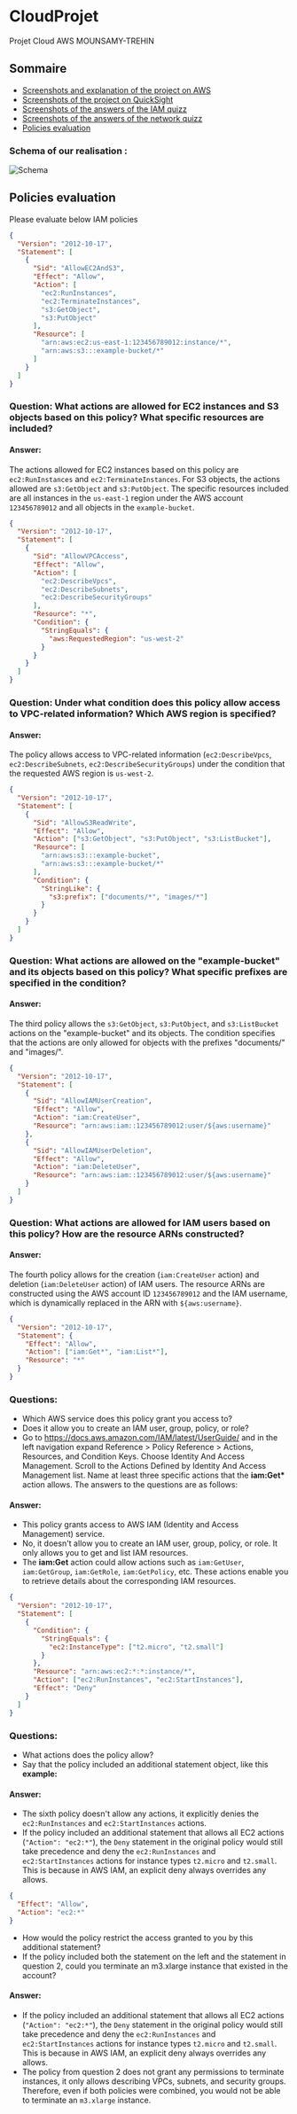 # CloudProjet
Projet Cloud AWS MOUNSAMY-TREHIN
## Sommaire  

- [Screenshots and explanation of the project on AWS](/AWS_Site)  
- [Screenshots of the project on QuickSight](/quicksight)  
- [Screenshots of the answers of the IAM quizz](/iam%20quizz)  
- [Screenshots of the answers of the network quizz](/network%20quizz)
- [Policies evaluation]((#policies_evaluation))

### Schema of our realisation :
![Schema](diagrammeprojet.png)

## Policies evaluation

Please evaluate below IAM policies

```json
{
  "Version": "2012-10-17",
  "Statement": [
    {
      "Sid": "AllowEC2AndS3",
      "Effect": "Allow",
      "Action": [
        "ec2:RunInstances",
        "ec2:TerminateInstances",
        "s3:GetObject",
        "s3:PutObject"
      ],
      "Resource": [
        "arn:aws:ec2:us-east-1:123456789012:instance/*",
        "arn:aws:s3:::example-bucket/*"
      ]
    }
  ]
}
```

### Question: What actions are allowed for EC2 instances and S3 objects based on this policy? What specific resources are included?

#### Answer:
The actions allowed for EC2 instances based on this policy are `ec2:RunInstances` and `ec2:TerminateInstances`. For S3 objects, the actions allowed are `s3:GetObject` and `s3:PutObject`. The specific resources included are all instances in the `us-east-1` region under the AWS account `123456789012` and all objects in the `example-bucket`.

```json
{
  "Version": "2012-10-17",
  "Statement": [
    {
      "Sid": "AllowVPCAccess",
      "Effect": "Allow",
      "Action": [
        "ec2:DescribeVpcs",
        "ec2:DescribeSubnets",
        "ec2:DescribeSecurityGroups"
      ],
      "Resource": "*",
      "Condition": {
        "StringEquals": {
          "aws:RequestedRegion": "us-west-2"
        }
      }
    }
  ]
}
```

### Question: Under what condition does this policy allow access to VPC-related information? Which AWS region is specified?

#### Answer:
The policy allows access to VPC-related information (`ec2:DescribeVpcs`, `ec2:DescribeSubnets`, `ec2:DescribeSecurityGroups`) under the condition that the requested AWS region is `us-west-2`.

```json
{
  "Version": "2012-10-17",
  "Statement": [
    {
      "Sid": "AllowS3ReadWrite",
      "Effect": "Allow",
      "Action": ["s3:GetObject", "s3:PutObject", "s3:ListBucket"],
      "Resource": [
        "arn:aws:s3:::example-bucket",
        "arn:aws:s3:::example-bucket/*"
      ],
      "Condition": {
        "StringLike": {
          "s3:prefix": ["documents/*", "images/*"]
        }
      }
    }
  ]
}
```

### Question: What actions are allowed on the "example-bucket" and its objects based on this policy? What specific prefixes are specified in the condition?

#### Answer:
The third policy allows the `s3:GetObject`, `s3:PutObject`, and `s3:ListBucket` actions on the "example-bucket" and its objects. The condition specifies that the actions are only allowed for objects with the prefixes "documents/" and "images/".

```json
{
  "Version": "2012-10-17",
  "Statement": [
    {
      "Sid": "AllowIAMUserCreation",
      "Effect": "Allow",
      "Action": "iam:CreateUser",
      "Resource": "arn:aws:iam::123456789012:user/${aws:username}"
    },
    {
      "Sid": "AllowIAMUserDeletion",
      "Effect": "Allow",
      "Action": "iam:DeleteUser",
      "Resource": "arn:aws:iam::123456789012:user/${aws:username}"
    }
  ]
}
```

### Question: What actions are allowed for IAM users based on this policy? How are the resource ARNs constructed?

#### Answer:
The fourth policy allows for the creation (`iam:CreateUser` action) and deletion (`iam:DeleteUser` action) of IAM users. The resource ARNs are constructed using the AWS account ID `123456789012` and the IAM username, which is dynamically replaced in the ARN with `${aws:username}`.

```json
{
  "Version": "2012-10-17",
  "Statement": {
    "Effect": "Allow",
    "Action": ["iam:Get*", "iam:List*"],
    "Resource": "*"
  }
}
```

### Questions:

- Which AWS service does this policy grant you access to?
- Does it allow you to create an IAM user, group, policy, or role?
- Go to https://docs.aws.amazon.com/IAM/latest/UserGuide/ and in the left navigation expand Reference > Policy Reference > Actions, Resources, and Condition Keys. Choose Identity And Access Management. Scroll to the Actions Defined by Identity And Access Management list. Name at least three specific actions that the **iam:Get\*** action allows.
The answers to the questions are as follows:

#### Answer:
- This policy grants access to AWS IAM (Identity and Access Management) service.
- No, it doesn't allow you to create an IAM user, group, policy, or role. It only allows you to get and list IAM resources.
- The **iam:Get** action could allow actions such as `iam:GetUser`, `iam:GetGroup`, `iam:GetRole`, `iam:GetPolicy`, etc. These actions enable you to retrieve details about the corresponding IAM resources.

```json
{
  "Version": "2012-10-17",
  "Statement": [
    {
      "Condition": {
        "StringEquals": {
          "ec2:InstanceType": ["t2.micro", "t2.small"]
        }
      },
      "Resource": "arn:aws:ec2:*:*:instance/*",
      "Action": ["ec2:RunInstances", "ec2:StartInstances"],
      "Effect": "Deny"
    }
  ]
}
```

### Questions:

- What actions does the policy allow?
- Say that the policy included an additional statement object, like this **example:**

#### Answer:
- The sixth policy doesn't allow any actions, it explicitly denies the `ec2:RunInstances` and `ec2:StartInstances` actions.
- If the policy included an additional statement that allows all EC2 actions (`"Action": "ec2:*"`), the `Deny` statement in the original policy would still take precedence and deny the `ec2:RunInstances` and `ec2:StartInstances` actions for instance types `t2.micro` and `t2.small`. This is because in AWS IAM, an explicit deny always overrides any allows.

```json
{
  "Effect": "Allow",
  "Action": "ec2:*"
}
```

- How would the policy restrict the access granted to you by this additional statement?
- If the policy included both the statement on the left and the statement in question 2, could you terminate an m3.xlarge instance that existed in the account?

#### Answer:
- If the policy included an additional statement that allows all EC2 actions (`"Action": "ec2:*"`), the `Deny` statement in the original policy would still take precedence and deny the `ec2:RunInstances` and `ec2:StartInstances` actions for instance types `t2.micro` and `t2.small`. This is because in AWS IAM, an explicit deny always overrides any allows.
- The policy from question 2 does not grant any permissions to terminate instances, it only allows describing VPCs, subnets, and security groups. Therefore, even if both policies were combined, you would not be able to terminate an `m3.xlarge` instance.
